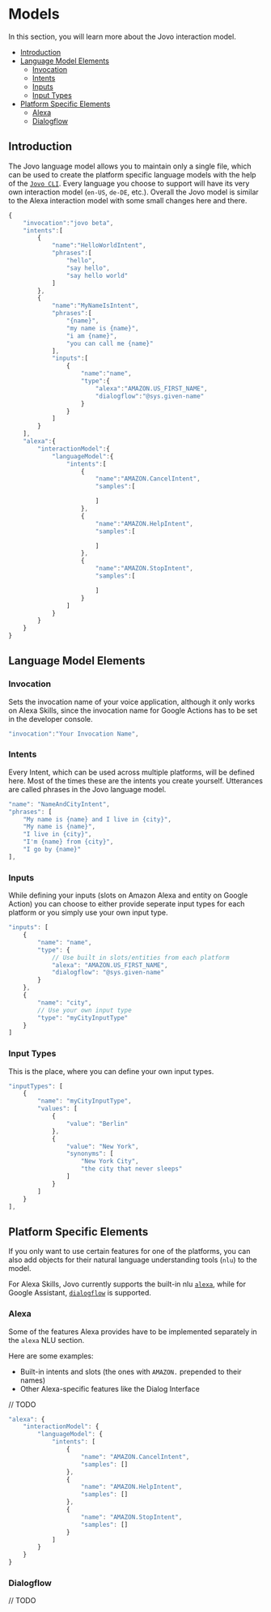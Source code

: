 # Models

In this section, you will learn more about the Jovo interaction model.

* [Introduction](#introduction)
* [Language Model Elements](#language-model-elements)
  * [Invocation](#invocation)
  * [Intents](#intents)
  * [Inputs](#inputs)
  * [Input Types](#input-types)
* [Platform Specific Elements](#platform-specific-elements)
  * [Alexa](#alexa)
  * [Dialogflow](#dialogflow)

## Introduction
The Jovo language model allows you to maintain only a single file, which can be used to create the platform specific language models with the help of the [`Jovo CLI`](). Every language you choose to support will have its very own interaction model (`en-US`, `de-DE`, etc.). Overall the Jovo model is similar to the Alexa interaction model with some small changes here and there.

```javascript
{  
    "invocation":"jovo beta",
    "intents":[  
        {  
            "name":"HelloWorldIntent",
            "phrases":[  
                "hello",
                "say hello",
                "say hello world"
            ]
        },
        {  
            "name":"MyNameIsIntent",
            "phrases":[  
                "{name}",
                "my name is {name}",
                "i am {name}",
                "you can call me {name}"
            ],
            "inputs":[  
                {  
                    "name":"name",
                    "type":{  
                        "alexa":"AMAZON.US_FIRST_NAME",
                        "dialogflow":"@sys.given-name"
                    }
                }
            ]
        }
    ],
    "alexa":{  
        "interactionModel":{  
            "languageModel":{  
                "intents":[  
                    {  
                        "name":"AMAZON.CancelIntent",
                        "samples":[  

                        ]
                    },
                    {  
                        "name":"AMAZON.HelpIntent",
                        "samples":[  

                        ]
                    },
                    {  
                        "name":"AMAZON.StopIntent",
                        "samples":[  

                        ]
                    }
                ]
            }
        }
    }
}
```

## Language Model Elements

### Invocation
Sets the invocation name of your voice application, although it only works on Alexa Skills, since the invocation name for Google Actions has to be set in the developer console.
```javascript
"invocation":"Your Invocation Name",
```

### Intents
Every Intent, which can be used across multiple platforms, will be defined here. Most of the times these are the intents you create yourself. Utterances are called phrases in the Jovo language model.

```javascript
"name": "NameAndCityIntent",
"phrases": [
    "My name is {name} and I live in {city}",
    "My name is {name}",
    "I live in {city}",
    "I'm {name} from {city}",
    "I go by {name}"
],
```

### Inputs
While defining your inputs (slots on Amazon Alexa and entity on Google Action) you can choose to either provide seperate input types for each platform or you simply use your own input type.
```javascript
"inputs": [
    {
        "name": "name",
        "type": {
            // Use built in slots/entities from each platform
            "alexa": "AMAZON.US_FIRST_NAME", 
            "dialogflow": "@sys.given-name"
        }
    },
    {
        "name": "city",
        // Use your own input type
        "type": "myCityInputType"
    }
]
```

### Input Types
This is the place, where you can define your own input types.
```javascript
"inputTypes": [
    {
        "name": "myCityInputType",
        "values": [
            {
                "value": "Berlin"
            },
            {
                "value": "New York",
                "synonyms": [
                    "New York City",
                    "the city that never sleeps"
                ]
            }
        ]
    }
],
```

## Platform Specific Elements

If you only want to use certain features for one of the platforms, you can also add objects for their natural language understanding tools (`nlu`) to the model.

For Alexa Skills, Jovo currently supports the built-in nlu [`alexa`](#alexa), while for Google Assistant, [`dialogflow`](#dialogflow) is supported.

### Alexa

Some of the features Alexa provides have to be implemented separately in the `alexa` NLU section. 

Here are some examples:
* Built-in intents and slots (the ones with `AMAZON.` prepended to their names)
* Other Alexa-specific features like the Dialog Interface

// TODO

```javascript
"alexa": {
    "interactionModel": {
        "languageModel": {
            "intents": [
                {
                    "name": "AMAZON.CancelIntent",
                    "samples": []
                },
                {
                    "name": "AMAZON.HelpIntent",
                    "samples": []
                },
                {
                    "name": "AMAZON.StopIntent",
                    "samples": []
                }
            ]
        }
    }
}
```

### Dialogflow

// TODO